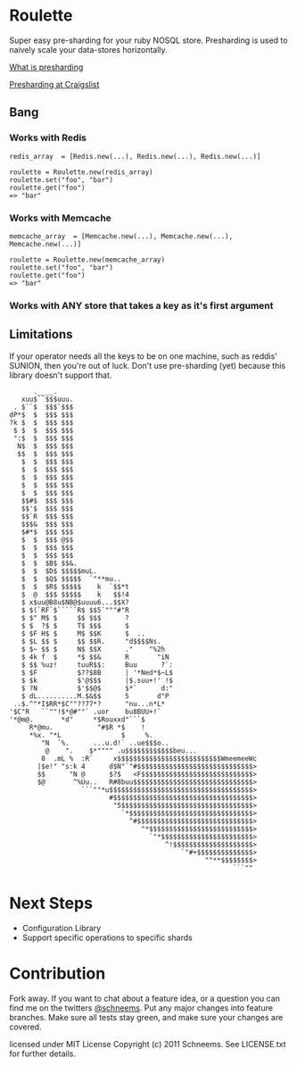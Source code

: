 Roulette
======
Super easy pre-sharding for your ruby NOSQL store. Presharding is used to naively scale your data-stores horizontally. 

[What is presharding](http://antirez.com/post/redis-presharding.html)

[Presharding at Craigslist](http://blog.zawodny.com/2011/02/26/redis-sharding-at-craigslist/)

Bang
----
### Works with Redis ###
    redis_array  = [Redis.new(...), Redis.new(...), Redis.new(...)]

    roulette = Roulette.new(redis_array)
    roulette.set("foo", "bar")
    roulette.get("foo")
    => "bar"

### Works with Memcache ###
    memcache_array  = [Memcache.new(...), Memcache.new(...), Memcache.new(...)]

    roulette = Roulette.new(memcache_array)
    roulette.set("foo", "bar")
    roulette.get("foo")
    => "bar"
    
### Works with ANY store that takes a key as it's first argument ###

Limitations
-----------
If your operator needs all the keys to be on one machine, such as reddis' SUNION, then you're out of luck. Don't use pre-sharding (yet) because this library doesn't support that.


          .____.
       xuu$``$$$uuu.
     . $``$  $$$`$$$
    dP*$  $  $$$ $$$
    ?k $  $  $$$ $$$
     $ $  $  $$$ $$$
     ":$  $  $$$ $$$
      N$  $  $$$ $$$
      $$  $  $$$ $$$
       $  $  $$$ $$$
       $  $  $$$ $$$
       $  $  $$$ $$$
       $  $  $$$ $$$
       $  $  $$$ $$$
       $$#$  $$$ $$$
       $$'$  $$$ $$$
       $$`R  $$$ $$$
       $$$&  $$$ $$$
       $#*$  $$$ $$$
       $  $  $$$ @$$
       $  $  $$$ $$$
       $  $  $$$ $$$
       $  $  $B$ $$&.
       $  $  $D$ $$$$$muL.
       $  $  $Q$ $$$$$  `"**mu..
       $  $  $R$ $$$$$    k  `$$*t
       $  @  $$$ $$$$$    k   $$!4
       $ x$uu@B8u$NB@$uuuu6...$$X?
       $ $(`RF`$`````R$ $$5`"""#"R
       $ $" M$ $     $$ $$$      ?
       $ $  ?$ $     T$ $$$      $
       $ $F H$ $     M$ $$K      $  ..
       $ $L $$ $     $$ $$R.     "d$$$$Ns.
       $ $~ $$ $     N$ $$X      ."    "%2h
       $ 4k f  $     *$ $$&      R       "iN
       $ $$ %uz!     tuuR$$:     Buu      ?`:
       $ $F          $??$8B      | '*Ned*$~L$
       $ $k          $'@$$$      |$.suu+!' !$
       $ ?N          $'$$@$      $*`      d:"
       $ dL..........M.$&$$      5       d"P
     ..$.^"*I$RR*$C""??77*?      "nu...n*L*
    '$C"R   ``""!$*@#""` .uor    bu8BUU+!`
    '*@m@.       *d"     *$Rouxxd"```$
         R*@mu.           "#$R *$    !
         *%x. "*L               $     %.
            "N  `%.      ...u.d!` ..ue$$$o..
             @    ".    $*"""" .u$$$$$$$$$$$$beu...
            8  .mL %  :R`     x$$$$$$$$$$$$$$$$$$$$$$$$$$WmeemeeWc
           |$e!" "s:k 4      d$N"`"#$$$$$$$$$$$$$$$$$$$$$$$$$$$$$>
           $$      "N @      $?$   <F$$$$$$$$$$$$$$$$$$$$$$$$$$$$>
           $@       ^%Uu..   R#8buu$$$$$$$$$$$$$$$$$$$$$$$$$$$$$$>
                      ```""*u$$$$$$$$$$$$$$$$$$$$$$$$$$$$$$$$$$$$>
                             #$$$$$$$$$$$$$$$$$$$$$$$$$$$$$$$$$$$>
                              "5$$$$$$$$$$$$$$$$$$$$$$$$$$$$$$$$$>
                                `*$$$$$$$$$$$$$$$$$$$$$$$$$$$$$$$>
                                  ^#$$$$$$$$$$$$$$$$$$$$$$$$$$$$$>
                                     "*$$$$$$$$$$$$$$$$$$$$$$$$$$>
                                       `"*$$$$$$$$$$$$$$$$$$$$$$$>
                                           ^!$$$$$$$$$$$$$$$$$$$$>
                                               `"#+$$$$$$$$$$$$$$>
                                                     ""**$$$$$$$$>
                                                            ```""


Next Steps
==========
- Configuration Library
- Support specific operations to specific shards


Contribution
============

Fork away. If you want to chat about a feature idea, or a question you can find me on the twitters [@schneems](http://twitter.com/schneems).  Put any major changes into feature branches. Make sure all tests stay green, and make sure your changes are covered. 


licensed under MIT License
Copyright (c) 2011 Schneems. See LICENSE.txt for
further details.